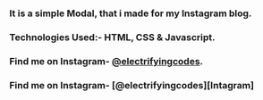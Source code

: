 ### It is a simple Modal, that i made for my Instagram blog.

### Technologies Used:- HTML, CSS & Javascript.

### Find me on Instagram- [@electrifyingcodes][Instagram].
### Find me on Instagram- [@electrifyingcodes][Intagram]
[Instagram]: https://www.instagram.com/electrifyingcodes